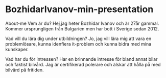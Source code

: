 # BozhidarIvanov-min-presentation
About-me
Vem är du?
Hej,jag heter Bozhidar Ivanov och är 27år gammal. Kommer ursprungligen från Bulgarien men har bott i Sverige sedan 2012. 

Vad vill du lära dig under utbildningen?
Jo, jag vill lära mig att vara en problemlösare, kunna idenfiera it-problem och kunna bidra med mina kunskaper. 

Vad har du för intressen?
Har en brinnande intresse för bland annat bilar och faktist bilvård. Jag är certifikerad polerare och älskar att hålla på med bilvård på fritiden. 
